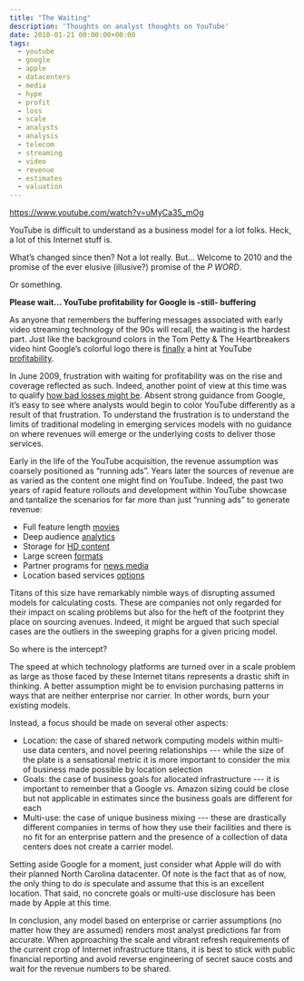 ```yaml
---
title: "The Waiting"
description: 'Thoughts on analyst thoughts on YouTube'
date: 2010-01-21 00:00:00+00:00
tags:
  - youtube
  - google
  - apple
  - datacenters
  - media
  - hype
  - profit
  - loss
  - scale
  - analysts
  - analysis
  - telecom
  - streaming
  - video
  - revenue
  - estimates
  - valuation
---
```


https://www.youtube.com/watch?v=uMyCa35_mOg

YouTube is difficult to understand as a business model for a lot folks. Heck, a lot of this Internet stuff is.

What’s changed since then? Not a lot really. But… Welcome to 2010 and the promise of the ever elusive (illusive?) promise of the *P WORD*.

Or something.

**Please wait… YouTube profitability for Google is -still- buffering**

As anyone that remembers the buffering messages associated with early video streaming technology of the 90s will recall, the waiting is the hardest part. Just like the background colors in the Tom Petty & The Heartbreakers video hint Google’s colorful logo there is [finally](http://www.techcrunch.com/2010/01/21/google-2009-fourth-quarter-earnings/) a hint at YouTube [profitability](http://gigaom.com/2010/01/21/google-the-mobile-web-could-be-better-than-the-pc-web/).

In June 2009, frustration with waiting for profitability was on the rise and coverage reflected as such. Indeed, another point of view at this time was to qualify [how bad losses might be](http://www.marketingpilgrim.com/2009/06/youtube-not-losing-that-much-money.html). Absent strong guidance from Google, it’s easy to see where analysts would begin to color YouTube differently as a result of that frustration. To understand the frustration is to understand the limits of traditional modeling in emerging services models with no guidance on where revenues will emerge or the underlying costs to deliver those services.

Early in the life of the YouTube acquisition, the revenue assumption was coarsely positioned as “running ads”. Years later the sources of revenue are as varied as the content one might find on YouTube. Indeed, the past two years of rapid feature rollouts and development within YouTube showcase and tantalize the scenarios for far more than just “running ads” to generate revenue:

* Full feature length [movies](http://mediamemo.allthingsd.com/20090814/youtube-dusts-off-ghostbusters-to-make-a-point-weve-got-movies/)
* Deep audience [analytics](http://youtube-global.blogspot.com/2009/07/more-statistics-coming-to-video-near.html)
* Storage for [HD content](http://youtube-global.blogspot.com/2009/07/upload-size-doubles-hd-tips_8074.html)
* Large screen [formats](http://youtube-global.blogspot.com/2009/06/experience-youtube-xl-on-big-screen_02.html)
* Partner programs for [news media](http://googlenewsblog.blogspot.com/2009/06/call-to-news-publishers-how-to-share.html)
* Location based services [options](http://youtube-global.blogspot.com/2009/08/local-news-on-youtube.html)

Titans of this size have remarkably nimble ways of disrupting assumed models for calculating costs. These are companies not only regarded for their impact on scaling problems but also for the heft of the footprint they place on sourcing avenues. Indeed, it might be argued that such special cases are the outliers in the sweeping graphs for a given pricing model.

So where is the intercept?

The speed at which technology platforms are turned over in a scale problem as large as those faced by these Internet titans represents a drastic shift in thinking. A better assumption might be to envision purchasing patterns in ways that are neither enterprise nor carrier. In other words, burn your existing models.

Instead, a focus should be made on several other aspects:

* Location: the case of shared network computing models within multi-use data centers, and novel peering relationships --- while the size of the plate is a sensational metric it is more important to consider the mix of business made possible by location selection
* Goals: the case of business goals for allocated infrastructure --- it is important to remember that a Google vs. Amazon sizing could be close but not applicable in estimates since the business goals are different for each
* Multi-use: the case of unique business mixing --- these are drastically different companies in terms of how they use their facilities and there is no fit for an enterprise pattern and the presence of a collection of data centers does not create a carrier model.

Setting aside Google for a moment, just consider what Apple will do with their planned North Carolina datacenter. Of note is the fact that as of now, the only thing to do *is* speculate and assume that this is an excellent location. That said, no concrete goals or multi-use disclosure has been made by Apple at this time.

In conclusion, any model based on enterprise or carrier assumptions (no matter how they are assumed) renders most analyst predictions far from accurate. When approaching the scale and vibrant refresh requirements of the current crop of Internet infrastructure titans, it is best to stick with public financial reporting and avoid reverse engineering of secret sauce costs and wait for the revenue numbers to be shared.

